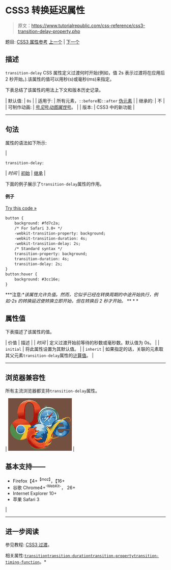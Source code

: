# CSS3 转换延迟属性

> 原文：<https://www.tutorialrepublic.com/css-reference/css3-transition-delay-property.php>

题目: [CSS3 属性参考](css3-properties.php) [上一个](css3-transition-property.php) | [下一个](css3-transition-duration-property.php)

## 描述

`transition-delay` CSS 属性定义过渡何时开始(例如，值 2s 表示过渡将在应用后 2 秒开始。).该属性的值可以用秒(s)或毫秒(ms)来指定。

下表总结了该属性的用法上下文和版本历史记录。

| 默认值: | `0s` |
| 适用于: | 所有元素，`::before`和`::after` [伪元素](../css-tutorial/css-pseudo-elements.php) |
| 继承的: | 不 |
| 可制作动画: | [号*见*号*动图属性*号](css-animatable-properties.php)。 |
| 版本: | CSS3 中的新功能 |

* * *

## 句法

属性的语法如下所示:

| 

```
transition-delay: 
```

 | *时间* &#124; [初始](../definitions.php#initial) &#124; [继承](../definitions.php#inherit) |

下面的例子展示了`transition-delay`属性的作用。

#### 例子

[Try this code »](../codelab.php?topic=css3&file=transition-delay-property "Try this code using online Editor")

```
button {
    background: #fd7c2a;
    /* For Safari 3.0+ */
    -webkit-transition-property: background;
    -webkit-transition-duration: 4s;
    -webkit-transition-delay: 2s;
    /* Standard syntax */
    transition-property: background;
    transition-duration: 4s;
    transition-delay: 2s;
}
button:hover {
    background: #3cc16e;
}
```

 ***注意:**该属性允许负值。然而，它似乎已经在转换周期的中途开始执行，例如-2s 的转换延迟使转换立即开始，但在转换后 2 秒才开始。*  ** * *

## 属性值

下表描述了该属性的值。

| 价值 | 描述 |
| *时间* | 定义过渡开始前等待的秒数或毫秒数。默认值为 0s。 |
| `initial` | 将此属性设置为其默认值。 |
| `inherit` | 如果指定的话，关联的元素取其父元素`transition-delay`属性的[计算值](../definitions.php#computed-value)。 |

* * *

## 浏览器兼容性

所有主流浏览器都支持`transition-delay`属性。

| ![Browsers Icon](img/e9331123c77668c1832e541c2fca1002.png) | 

## 基本支持——

*   Firefox【4+<sup class="badge">【moz】</sup>，【16+
*   谷歌 Chrome4+<sup class="badge">-WebKit-</sup>， 26+
*   Internet Explorer 10+
*   苹果 Safari 3

 |

* * *

## 进一步阅读

参见教程: [CSS3 过渡](../css-tutorial/css3-transitions.php)。

相关属性:[`transition`](css3-transition-property.php)[`transition-duration`](css3-transition-duration-property.php)[`transition-property`](css3-transition-property-property.php)[`transition-timing-function`](css3-transition-timing-function-property.php)。*